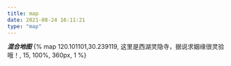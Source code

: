```yaml
---
title: map
date: 2021-08-24 16:11:21
type: "map"
---
```

***混合地图***
{% map 120.101101,30.239119, 这里是西湖灵隐寺，据说求姻缘很灵验哦！, 15, 100%, 360px, 1 %}
